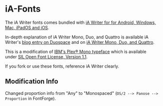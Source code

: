 # iA-Fonts

The iA Writer fonts comes bundled with [iA Writer for for Android, Windows, Mac, iPadOS and iOS](https://ia.net/writer).

In-depth explanation of iA Writer Mono, Duo, and Quattro is available iA Writer's [blog entry on Duospace](https://ia.net/topics/in-search-of-the-perfect-writing-font) and on [iA Writer Mono, Duo, and Quattro](https://ia.net/topics/a-typographic-christmas).

This is a modification of [IBM's Plex® Mono typeface](https://github.com/IBM/type) which is available under [SIL Open Font License, Version 1.1](https://opensource.org/license/ofl-1-1).

If you fork or use these fonts, reference iA Writer clearly.

## Modification Info

Changed proportion info from "Any" to "Monospaced" (`OS/2 --> Panose --> Proportion` in FontForge).
